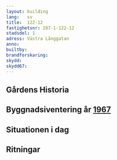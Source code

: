 ```yaml
---
layout: building
lang:   sv
title:  122-12
fastighetsnr: 287-1-122-12
stadsdel: 1
adress: Västra Långgatan 
anno:
builtby:
brandforskaring:
skydd:
skydd67:
---
```

## Gårdens Historia


## Byggnadsiventering år <a href="/sources/keinanen_karki.pdf">1967</a>


## Situationen i dag


## Ritningar
